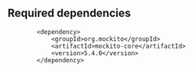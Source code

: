 
## Required dependencies
```shell
        <dependency>
            <groupId>org.mockito</groupId>
            <artifactId>mockito-core</artifactId>
            <version>5.4.0</version>
        </dependency>
```